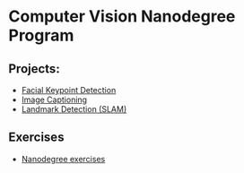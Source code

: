 # Computer Vision Nanodegree Program

## Projects:
 - [Facial Keypoint Detection](https://github.com/Andrewzh112/Udacity-Computer-Vision-Nanodegree/tree/master/Facial%20Keypoint%20Detection)</br>
 - [Image Captioning](https://github.com/Andrewzh112/Udacity-Computer-Vision-Nanodegree/tree/master/Image%20Captioning)</br>
 - [Landmark Detection (SLAM)](https://github.com/Andrewzh112/Udacity-Computer-Vision-Nanodegree/tree/master/Landmark%20Detection)</br>

## Exercises
 - [Nanodegree exercises](https://github.com/Andrewzh112/Udacity-Computer-Vision-Nanodegree/tree/master/Exercises)
